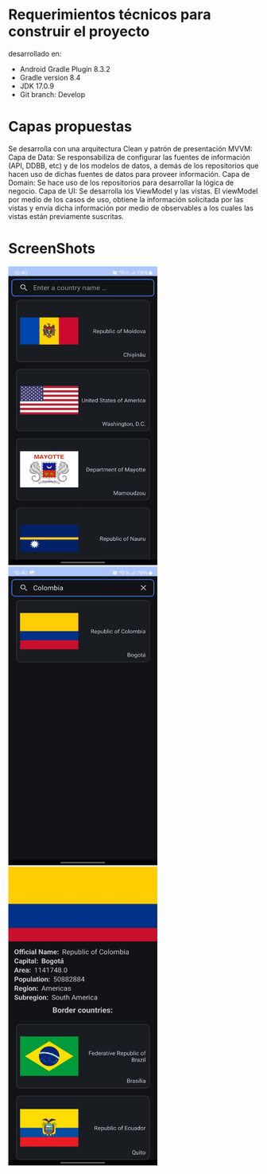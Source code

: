 # Requerimientos técnicos para construir el proyecto
desarrollado en: 
- Android Gradle Plugin 8.3.2
- Gradle version 8.4
- JDK 17.0.9
- Git branch: Develop

# Capas propuestas
Se desarrolla con una arquitectura Clean y patrón de presentación MVVM:
Capa de Data: Se responsabiliza de configurar las fuentes de información (API, DDBB, etc) y de los modelos de datos, a demás de los repositorios que hacen uso de dichas fuentes de datos para proveer información.
Capa de Domain: Se hace uso de los repositorios para desarrollar la lógica de negocio.
Capa de UI: Se desarrolla los ViewModel y las vistas. El viewModel por medio de los casos de uso, obtiene la información solicitada por las vistas y 
envía dicha información por medio de observables a los cuales las vistas están previamente suscritas.

# ScreenShots
<img src="images/CountriesApp1.jpg" width = "300" height="600">  
<img src="images/CountriesApp2.jpg" width = "300" height="600">  
<img src="images/CountriesApp3.jpg" width = "300" height="600">  
